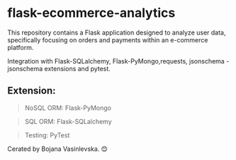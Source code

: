 # flask-ecommerce-analytics
This repository contains a Flask application designed to analyze user data, specifically focusing on orders and payments within an e-commerce platform.

Integration with Flask-SQLalchemy, Flask-PyMongo,requests, jsonschema - jsonschema extensions and pytest.

## Extension:

   > NoSQL ORM: Flask-PyMongo

   > SQL ORM: Flask-SQLalchemy

   > Testing: PyTest

Cerated by Bojana Vasinlevska. 😊
